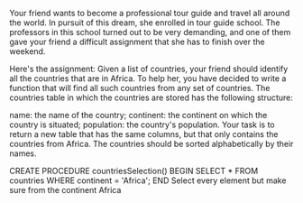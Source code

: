 Your friend wants to become a professional tour guide and travel all around the world. In pursuit of this dream, she enrolled in tour guide school. The professors in this school turned out to be very demanding, and one of them gave your friend a difficult assignment that she has to finish over the weekend.

Here's the assignment: Given a list of countries, your friend should identify all the countries that are in Africa. To help her, you have decided to write a function that will find all such countries from any set of countries. The countries table in which the countries are stored has the following structure:

name: the name of the country; continent: the continent on which the country is situated; population: the country's population. Your task is to return a new table that has the same columns, but that only contains the countries from Africa. The countries should be sorted alphabetically by their names.

CREATE PROCEDURE countriesSelection()
BEGIN
	SELECT * FROM countries WHERE continent = 'Africa';
END
Select every element but make sure from the continent Africa